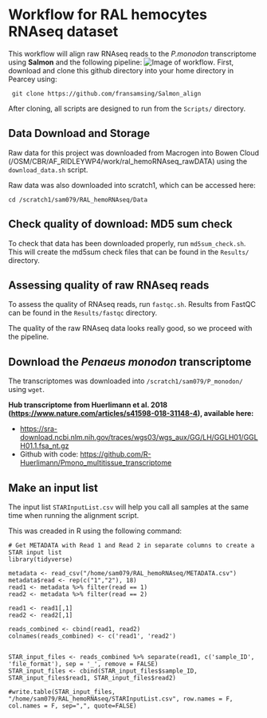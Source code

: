 # Workflow for RAL hemocytes RNAseq dataset

This workflow will align raw RNAseq reads to the *P.monodon* transcriptome using **Salmon** and the following pipeline: 
![Image of workflow](https://github.com/fransamsing/Salmon_align/blob/master/Docs/Analysis_pipeline.png).
First, download and clone this github directory into your home directory in Pearcey using:

``` git clone https://github.com/fransamsing/Salmon_align``` 

After cloning, all scripts are designed to run from the ```Scripts/``` directory.

## Data Download and Storage

Raw data for this project was downloaded from Macrogen into Bowen Cloud (/OSM/CBR/AF_RIDLEYWP4/work/ral_hemoRNAseq_rawDATA) using the ```download_data.sh``` script. 

Raw data was also downloaded into scratch1, which can be accessed here:

```cd /scratch1/sam079/RAL_hemoRNAseq/Data```

## Check quality of download: MD5 sum check

To check that data has been downloaded properly, run ```md5sum_check.sh```. This will create the md5sum check files that can be found in the ```Results/``` directory. 

## Assessing quality of raw RNAseq reads

To assess the quality of RNAseq reads, run ```fastqc.sh```. Results from FastQC can be found in the ```Results/fastqc``` directory. 

The quality of the raw RNAseq data looks really good, so we proceed with the pipeline. 

## Download the *Penaeus monodon* transcriptome

The transcriptomes was downloaded into ```/scratch1/sam079/P_monodon/``` using ```wget```.

**Hub transcriptome from Huerlimann et al. 2018 (https://www.nature.com/articles/s41598-018-31148-4), available here:**

* https://sra-download.ncbi.nlm.nih.gov/traces/wgs03/wgs_aux/GG/LH/GGLH01/GGLH01.1.fsa_nt.gz
* Github with code: https://github.com/R-Huerlimann/Pmono_multitissue_transcriptome

## Make an input list

The input list ```STARInputList.csv``` will help you call all samples at the same time when running the alignment script. 

This was creaded in R using the following command: 

```
# Get METADATA with Read 1 and Read 2 in separate columns to create a STAR input list
library(tidyverse)

metadata <- read_csv("/home/sam079/RAL_hemoRNAseq/METADATA.csv")
metadata$read <- rep(c("1","2"), 18)
read1 <- metadata %>% filter(read == 1)
read2 <- metadata %>% filter(read == 2)

read1 <- read1[,1]
read2 <- read2[,1]

reads_combined <- cbind(read1, read2)
colnames(reads_combined) <- c('read1', 'read2')


STAR_input_files <- reads_combined %>% separate(read1, c('sample_ID', 'file_format'), sep = '_', remove = FALSE)
STAR_input_files <- cbind(STAR_input_files$sample_ID, STAR_input_files$read1, STAR_input_files$read2)

#write.table(STAR_input_files, "/home/sam079/RAL_hemoRNAseq/STARInputList.csv", row.names = F, col.names = F, sep=",", quote=FALSE)
```
















